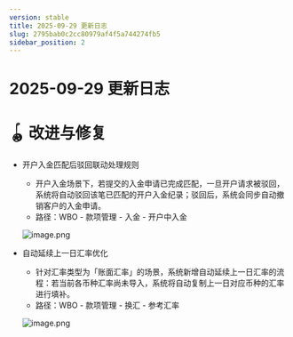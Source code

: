 ```yaml
---
version: stable
title: 2025-09-29 更新日志
slug: 2795bab0c2cc80979af4f5a744274fb5
sidebar_position: 2
---
```



# 2025-09-29 更新日志


# 🪀 改进与修复

- 开户入金匹配后驳回联动处理规则
    - 开户入金场景下，若提交的入金申请已完成匹配，一旦开户请求被驳回，系统将自动驳回该笔已匹配的开户入金纪录；驳回后，系统会同步自动撤销客户的入金申请。
    - 路径：WBO - 款项管理 - 入金 - 开户中入金

    ![image.png](/assets/a4b63f4f837ec0511b0c2a080f676dfb.png)

- 自动延续上一日汇率优化
    - 针对汇率类型为「账面汇率」的场景，系统新增自动延续上一日汇率的流程：若当前各币种汇率尚未导入，系统将自动复制上一日对应币种的汇率进行填补。
    - 路径：WBO - 款项管理 - 换汇 - 参考汇率

    ![image.png](/assets/68184f9afb963fa0254ff771dc32e44b.png)

